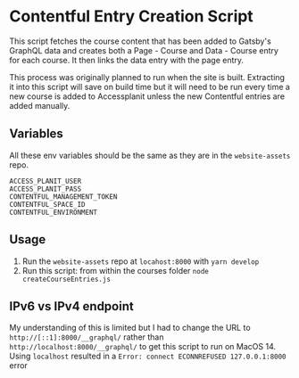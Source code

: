# Contentful Entry Creation Script

This script fetches the course content that has been added to Gatsby's GraphQL data and creates both a Page - Course and Data - Course entry for each course. It then links the data entry with the page entry.

This process was originally planned to run when the site is built. Extracting it into this script will save on build time but it will need to be run every time a new course is added to Accessplanit unless the new Contentful entries are added manually.

## Variables

All these env variables should be the same as they are in the `website-assets` repo.

```
ACCESS_PLANIT_USER
ACCESS_PLANIT_PASS
CONTENTFUL_MANAGEMENT_TOKEN
CONTENTFUL_SPACE_ID
CONTENTFUL_ENVIRONMENT
```

## Usage
1. Run the `website-assets` repo at `locahost:8000` with `yarn develop`
2. Run this script: from within the courses folder `node createCourseEntries.js`
 
 ## IPv6 vs IPv4 endpoint
 My understanding of this is limited but I had to change the URL to `http://[::1]:8000/__graphql/` rather than `http://localhost:8000/__graphql/` to get this script to run on MacOS 14. Using `localhost` resulted in a `Error: connect ECONNREFUSED 127.0.0.1:8000` error